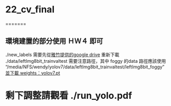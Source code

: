 # 22_cv_final
======= </br>
## 環境建置的部分使用 ＨＷ４ 即可
./new_labels 需要先從[雅竹提供的google drive](https://drive.google.com/drive/folders/1S7BlfYTcOJmG0izuOrwN123KCjNQWneD?fbclid=IwAR1dgjZlu2xKP3jhVkKMEzkdPJDaC5Fx6vZS1FGW1cR9oDS8lPfIOazR_2g) 重新下載 </br>
./data/leftImg8bit_trainvaltest 需要注意路徑，其中 foggy 的data 路徑應該使用 “/media/NFS/wendy/yolov7/data/leftImg8bit_trainvaltest/leftImg8bit_foggy”
 </br>
[並下載 weights：yolov7.pt](https://drive.google.com/drive/folders/1S7BlfYTcOJmG0izuOrwN123KCjNQWneD?fbclid=IwAR1dgjZlu2xKP3jhVkKMEzkdPJDaC5Fx6vZS1FGW1cR9oDS8lPfIOazR_2g)

剩下調整請觀看 ./run_yolo.pdf </br>
=======

